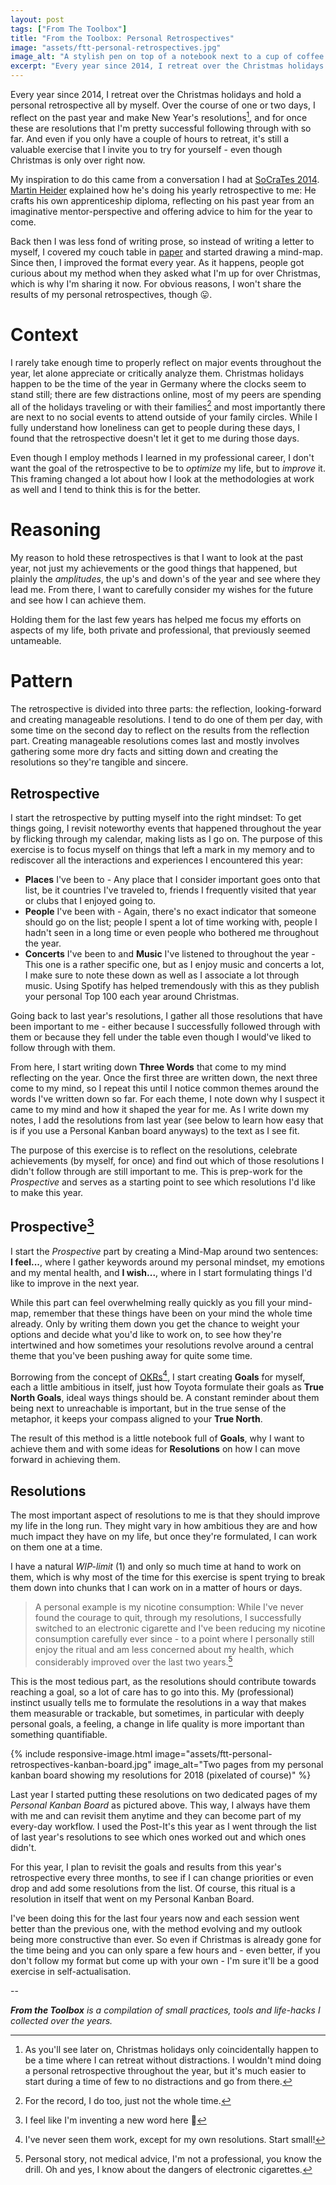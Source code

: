```yaml
---
layout: post
tags: ["From The Toolbox"]
title: "From the Toolbox: Personal Retrospectives"
image: "assets/ftt-personal-retrospectives.jpg"
image_alt: "A stylish pen on top of a notebook next to a cup of coffee on a wooden table"
excerpt: "Every year since 2014, I retreat over the Christmas holidays and hold a personal retrospective all by myself. Over the course of one or two days, I reflect on the past year and make New Year's resolutions, and actually ones that I was pretty successful following through with so far. And even if you only have a couple of hours to retreat, it's still a valuable exercise that I invite you to try for yourself - even though Christmas is only over right now."
---
```

Every year since 2014, I retreat over the Christmas holidays and hold a personal retrospective all by myself. Over the course of one or two days, I reflect on the past year and make New Year's resolutions[^1], and for once these are resolutions that I'm pretty successful following through with so far. And even if you only have a couple of hours to retreat, it's still a valuable exercise that I invite you to try for yourself - even though Christmas is only over right now.

My inspiration to do this came from a conversation I had at [SoCraTes 2014](https://socrates-conference.de/). [Martin Heider](https://twitter.com/martinheider) explained how he's doing his yearly retrospective to me: He crafts his own apprenticeship diploma, reflecting on his past year from an imaginative mentor-perspective and offering advice to him for the year to come.

Back then I was less fond of writing prose, so instead of writing a letter to myself, I covered my couch table in [paper](https://www.ikea.com/us/en/catalog/products/80324072/) and started drawing a mind-map. Since then, I improved the format every year. As it happens, people got curious about my method when they asked what I'm up for over Christmas, which is why I'm sharing it now. For obvious reasons, I won't share the results of my personal retrospectives, though 😛.

# Context

I rarely take enough time to properly reflect on major events throughout the year, let alone appreciate or critically analyze them. Christmas holidays happen to be the time of the year in Germany where the clocks seem to stand still; there are few distractions online, most of my peers are spending all of the holidays traveling or with their families[^2] and most importantly there are next to no social events to attend outside of your family circles. While I fully understand how loneliness can get to people during these days, I found that the retrospective doesn't let it get to me during those days.

Even though I employ methods I learned in my professional career, I don't want the goal of the retrospective to be to *optimize* my life, but to *improve* it. This framing changed a lot about how I look at the methodologies at work as well and I tend to think this is for the better.

# Reasoning

My reason to hold these retrospectives is that I want to look at the past year, not just my achievements or the good things that happened, but plainly the *amplitudes*, the up's and down's of the year and see where they lead me. From there, I want to carefully consider my wishes for the future and see how I can achieve them.

Holding them for the last few years has helped me focus my efforts on aspects of my life, both private and professional, that previously seemed untameable.

# Pattern

The retrospective is divided into three parts: the reflection, looking-forward and creating manageable resolutions. I tend to do one of them per day, with some time on the second day to reflect on the results from the reflection part. Creating manageable resolutions comes last and mostly involves gathering some more dry facts and sitting down and creating the resolutions so they're tangible and sincere.

## Retrospective

I start the retrospective by putting myself into the right mindset: To get things going, I revisit noteworthy events that happened throughout the year by flicking through my calendar, making lists as I go on. The purpose of this exercise is to focus myself on things that left a mark in my memory and to rediscover all the interactions and experiences I encountered this year:

- **Places** I've been to - Any place that I consider important goes onto that list, be it countries I've traveled to, friends I frequently visited that year or clubs that I enjoyed going to.
- **People** I've been with - Again, there's no exact indicator that someone should go on the list; people I spent a lot of time working with, people I hadn't seen in a long time or even people who bothered me throughout the year.
- **Concerts** I've been to and **Music** I've listened to throughout the year - This one is a rather specific one, but as I enjoy music and concerts a lot, I make sure to note these down as well as I associate a lot through music. Using Spotify has helped tremendously with this as they publish your personal Top 100 each year around Christmas.

Going back to last year's resolutions, I gather all those resolutions that have been important to me - either because I successfully followed through with them or because they fell under the table even though I would've liked to follow through with them.

From here, I start writing down **Three Words** that come to my mind reflecting on the year. Once the first three are written down, the next three come to my mind, so I repeat this until I notice common themes around the words I've written down so far. For each theme, I note down why I suspect it came to my mind and how it shaped the year for me.
As I write down my notes, I add the resolutions from last year (see below to learn how easy that is if you use a Personal Kanban board anyways) to the text as I see fit.

The purpose of this exercise is to reflect on the resolutions, celebrate achievements (by myself, for once) and find out which of those resolutions I didn't follow through are still important to me. This is prep-work for the *Prospective* and serves as a starting point to see which resolutions I'd like to make this year.

## Prospective[^3]

I start the *Prospective* part by creating a Mind-Map around two sentences:  
**I feel...**, where I gather keywords around my personal mindset, my emotions and my mental health, and **I wish...**, where in I start formulating things I'd like to improve in the next year.

While this part can feel overwhelming really quickly as you fill your mind-map, remember that these things have been on your mind the whole time already. Only by writing them down you get the chance to weight your options and decide what you'd like to work on, to see how they're intertwined and how sometimes your resolutions revolve around a central theme that you've been pushing away for quite some time.

Borrowing from the concept of [OKRs](https://en.wikipedia.org/wiki/OKR)[^4], I start creating **Goals** for myself, each a little ambitious in itself, just how Toyota formulate their goals as **True North Goals**, ideal ways things should be. A constant reminder about them being next to unreachable is important, but in the true sense of the metaphor, it keeps your compass aligned to your **True North**.

The result of this method is a little notebook full of **Goals**, why I want to achieve them and with some ideas for **Resolutions** on how I can move forward in achieving them.

## Resolutions

The most important aspect of resolutions to me is that they should improve my life in the long run. They might vary in how ambitious they are and how much impact they have on my life, but once they're formulated, I can work on them one at a time.

I have a natural *WIP-limit* (1) and only so much time at hand to work on them, which is why most of the time for this exercise is spent trying to break them down into chunks that I can work on in a matter of hours or days.

> A personal example is my nicotine consumption: While I've never found the courage to quit, through my resolutions, I successfully switched to an electronic cigarette and I've been reducing my nicotine consumption carefully ever since - to a point where I personally still enjoy the ritual and am less concerned about my health, which considerably improved over the last two years.[^5]

This is the most tedious part, as the resolutions should contribute towards reaching a goal, so a lot of care has to go into this. My (professional) instinct usually tells me to formulate the resolutions in a way that makes them measurable or trackable, but sometimes, in particular with deeply personal goals, a feeling, a change in life quality is more important than something quantifiable.

{% include responsive-image.html image="assets/ftt-personal-retrospectives-kanban-board.jpg" image_alt="Two pages from my personal kanban board showing my resolutions for 2018 (pixelated of course)" %}

Last year I started putting these resolutions on two dedicated pages of my *Personal Kanban Board* as pictured above. This way, I always have them with me and can revisit them anytime and they can become part of my every-day workflow. I used the Post-It's this year as I went through the list of last year's resolutions to see which ones worked out and which ones didn't.

For this year, I plan to revisit the goals and results from this year's retrospective every three months, to see if I can change priorities or even drop and add some resolutions from the list. Of course, this ritual is a resolution in itself that went on my Personal Kanban Board.

I've been doing this for the last four years now and each session went better than the previous one, with the method evolving and my outlook being more constructive than ever. So even if Christmas is already gone for the time being and you can only spare a few hours and - even better, if you don't follow my format but come up with your own - I'm sure it'll be a good exercise in self-actualisation.

--

[^1]: As you'll see later on, Christmas holidays only coincidentally happen to be a time where I can retreat without distractions. I wouldn't mind doing a personal retrospective throughout the year, but it's much easier to start during a time of few to no distractions and go from there.
[^2]: For the record, I do too, just not the whole time.
[^3]: I feel like I'm inventing a new word here 🤷
[^4]: I've never seen them work, except for my own resolutions. Start small!
[^5]: Personal story, not medical advice, I'm not a professional, you know the drill. Oh and yes, I know about the dangers of electronic cigarettes.

_**From the Toolbox** is a compilation of small practices, tools and life-hacks I collected over the years._
